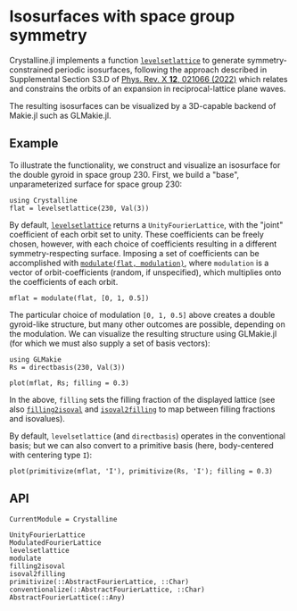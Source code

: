 # Isosurfaces with space group symmetry

Crystalline.jl implements a function [`levelsetlattice`](@ref) to generate symmetry-constrained periodic isosurfaces, following the approach described in Supplemental Section S3.D of [Phys. Rev. X **12**, 021066 (2022)](https://doi.org/10.1103/PhysRevX.12.021066) which relates and constrains the orbits of an expansion in reciprocal-lattice plane waves.

The resulting isosurfaces can be visualized by a 3D-capable backend of Makie.jl such as GLMakie.jl. 

## Example
To illustrate the functionality, we construct and visualize an isosurface for the double gyroid in space group 230. First, we build a "base", unparameterized surface for space group 230:

```@repl levelsetlattice
using Crystalline
flat = levelsetlattice(230, Val(3))
```
By default, [`levelsetlattice`](@ref) returns a `UnityFourierLattice`, with the "joint" coefficient of each orbit set to unity. These coefficients can be freely chosen, however, with each choice of coefficients resulting in a different symmetry-respecting surface. Imposing a set of coefficients can be accomplished with [`modulate(flat, modulation)`](@ref), where `modulation` is a vector of orbit-coefficients (random, if unspecified), which multiplies onto the coefficients of each orbit.

```@repl levelsetlattice
mflat = modulate(flat, [0, 1, 0.5])
```

The particular choice of modulation `[0, 1, 0.5]` above creates a double gyroid-like structure, but many other outcomes are possible, depending on the modulation.
We can visualize the resulting structure using GLMakie.jl (for which we must also supply a set of basis vectors):

```@repl levelsetlattice
using GLMakie
Rs = directbasis(230, Val(3))
```

```@example levelsetlattice
plot(mflat, Rs; filling = 0.3)
```

In the above, `filling` sets the filling fraction of the displayed lattice (see also [`filling2isoval`](@ref) and [`isoval2filling`](@ref) to map between filling fractions and isovalues).

By default, `levelsetlattice` (and `directbasis`) operates in the conventional basis; but we can also convert to a primitive basis (here, body-centered with centering type `I`):

```@example levelsetlattice
plot(primitivize(mflat, 'I'), primitivize(Rs, 'I'); filling = 0.3)
```

## API

```@meta
CurrentModule = Crystalline
```

```@docs; canonical=false
UnityFourierLattice
ModulatedFourierLattice
levelsetlattice
modulate
filling2isoval
isoval2filling
primitivize(::AbstractFourierLattice, ::Char)
conventionalize(::AbstractFourierLattice, ::Char)
AbstractFourierLattice(::Any)
```